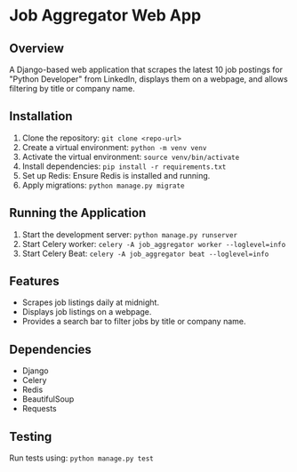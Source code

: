 # Job Aggregator Web App

## Overview
A Django-based web application that scrapes the latest 10 job postings for "Python Developer" from LinkedIn, displays them on a webpage, and allows filtering by title or company name.

## Installation
1. Clone the repository: `git clone <repo-url>`
2. Create a virtual environment: `python -m venv venv`
3. Activate the virtual environment: `source venv/bin/activate`
4. Install dependencies: `pip install -r requirements.txt`
5. Set up Redis: Ensure Redis is installed and running.
6. Apply migrations: `python manage.py migrate`

## Running the Application
1. Start the development server: `python manage.py runserver`
2. Start Celery worker: `celery -A job_aggregator worker --loglevel=info`
3. Start Celery Beat: `celery -A job_aggregator beat --loglevel=info`

## Features
- Scrapes job listings daily at midnight.
- Displays job listings on a webpage.
- Provides a search bar to filter jobs by title or company name.

## Dependencies
- Django
- Celery
- Redis
- BeautifulSoup
- Requests

## Testing
Run tests using: `python manage.py test`
